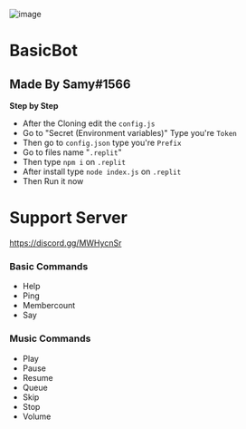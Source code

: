 ![image](https://user-images.githubusercontent.com/83772477/118788491-6e63c600-b8c6-11eb-8a64-39656bd3eab7.png)

# BasicBot
## Made By Samy#1566

**Step by Step**
- After the Cloning edit the `config.js`
- Go to "Secret (Environment variables)" Type you're `Token`
- Then go to `config.json` type you're `Prefix`
- Go to files name "`.replit`"
- Then type `npm i` on `.replit`
- After install type `node index.js` on `.replit`
- Then Run it now

# Support Server
https://discord.gg/MWHycnSr

### Basic Commands
- Help
- Ping
- Membercount
- Say
### Music Commands
- Play
- Pause
- Resume
- Queue
- Skip
- Stop
- Volume
